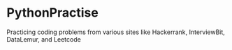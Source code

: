 # PythonPractise
Practicing coding problems from various sites like Hackerrank, InterviewBit, DataLemur, and Leetcode
